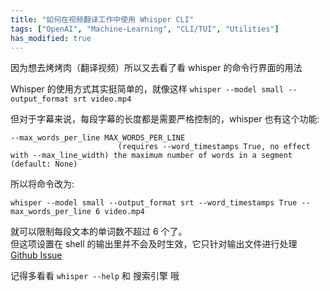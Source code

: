 ```yaml
---
title: "如何在视频翻译工作中使用 Whisper CLI"
tags: ["OpenAI", "Machine-Learning", "CLI/TUI", "Utilities"]
has_modified: true
---
```


因为想去烤烤肉（翻译视频）所以又去看了看 whisper 的命令行界面的用法

Whisper 的使用方式其实挺简单的，就像这样 `whisper --model small --output_format srt video.mp4`

但对于字幕来说，每段字幕的长度都是需要严格控制的，whisper 也有这个功能:

```text
--max_words_per_line MAX_WORDS_PER_LINE
                        (requires --word_timestamps True, no effect with --max_line_width) the maximum number of words in a segment (default: None)
```

所以将命令改为:

```shell
whisper --model small --output_format srt --word_timestamps True --max_words_per_line 6 video.mp4
```

就可以限制每段文本的单词数不超过 6 个了。\
但这项设置在 shell 的输出里并不会及时生效，它只针对输出文件进行处理 [Github Issue](https://github.com/openai/whisper/discussions/1808)

记得多看看 `whisper --help` 和 搜索引擎 哦
